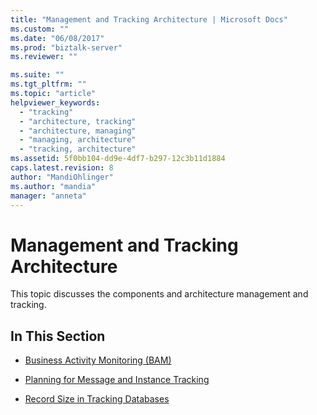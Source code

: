 ```yaml
---
title: "Management and Tracking Architecture | Microsoft Docs"
ms.custom: ""
ms.date: "06/08/2017"
ms.prod: "biztalk-server"
ms.reviewer: ""

ms.suite: ""
ms.tgt_pltfrm: ""
ms.topic: "article"
helpviewer_keywords: 
  - "tracking"
  - "architecture, tracking"
  - "architecture, managing"
  - "managing, architecture"
  - "tracking, architecture"
ms.assetid: 5f0bb104-dd9e-4df7-b297-12c3b11d1884
caps.latest.revision: 8
author: "MandiOhlinger"
ms.author: "mandia"
manager: "anneta"
---
```

# Management and Tracking Architecture
This topic discusses the components and architecture management and tracking.  
  
## In This Section  
  
-   [Business Activity Monitoring (BAM)](../core/business-activity-monitoring-bam.md)  
  
-   [Planning for Message and Instance Tracking](../core/planning-for-message-and-instance-tracking.md)  
  
-   [Record Size in Tracking Databases](../core/record-size-in-tracking-databases.md)